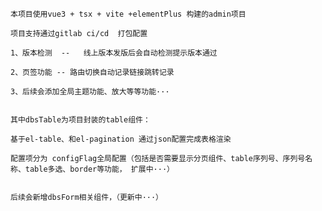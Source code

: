 <!--
 * @Author: luyao
 * @Date: 2021-08-03 15:22:07
 * @LastEditTime: 2021-10-10 16:16:25
 * @Description: 
 * @LastEditors: luyao
 * @FilePath: /vue3-tsx-vite-admin/README.md
-->


```
本项目使用vue3 + tsx + vite +elementPlus 构建的admin项目

项目支持通过gitlab ci/cd  打包配置

1、版本检测  --   线上版本发版后会自动检测提示版本通过

2、页签功能 -- 路由切换自动记录链接跳转记录

3、后续会添加全局主题功能、放大等等功能···


其中dbsTable为项目封装的table组件：

基于el-table、和el-pagination 通过json配置完成表格渲染

配置项分为 configFlag全局配置（包括是否需要显示分页组件、table序列号、序列号名称、table多选、border等功能， 扩展中···）


后续会新增dbsForm相关组件，（更新中···）


```